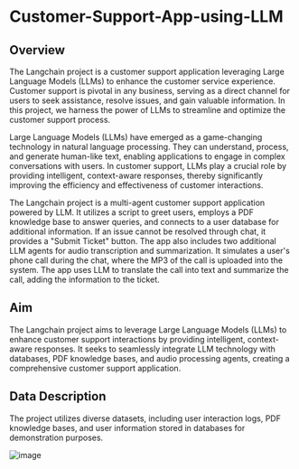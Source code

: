 # Customer-Support-App-using-LLM
## Overview

The Langchain project is a customer support application leveraging Large Language Models (LLMs) to enhance the customer service experience. Customer support is pivotal in any business, serving as a direct channel for users to seek assistance, resolve issues, and gain valuable information. In this project, we harness the power of LLMs to streamline and optimize the customer support process.

Large Language Models (LLMs) have emerged as a game-changing technology in natural language processing. They can understand, process, and generate human-like text, enabling applications to engage in complex conversations with users. In customer support, LLMs play a crucial role by providing intelligent, context-aware responses, thereby significantly improving the efficiency and effectiveness of customer interactions.

The Langchain project is a multi-agent customer support application powered by LLM. It utilizes a script to greet users, employs a PDF knowledge base to answer queries, and connects to a user database for additional information. If an issue cannot be resolved through chat, it provides a "Submit Ticket" button. The app also includes two additional LLM agents for audio transcription and summarization. It simulates a user's phone call during the chat, where the MP3 of the call is uploaded into the system. The app uses LLM to translate the call into text and summarize the call, adding the information to the ticket.

## Aim
The Langchain project aims to leverage Large Language Models (LLMs) to enhance customer support interactions by providing intelligent, context-aware responses. It seeks to seamlessly integrate LLM technology with databases, PDF knowledge bases, and audio processing agents, creating a comprehensive customer support application.

## Data Description 
The project utilizes diverse datasets, including user interaction logs, PDF knowledge bases, and user information stored in databases for demonstration purposes.

![image](https://github.com/wahyudesu/Customer-Support-Agent-Based-LLM-Chains/assets/96912274/42eca374-bbfc-4c3e-8bc9-c92a2b15d04c)
